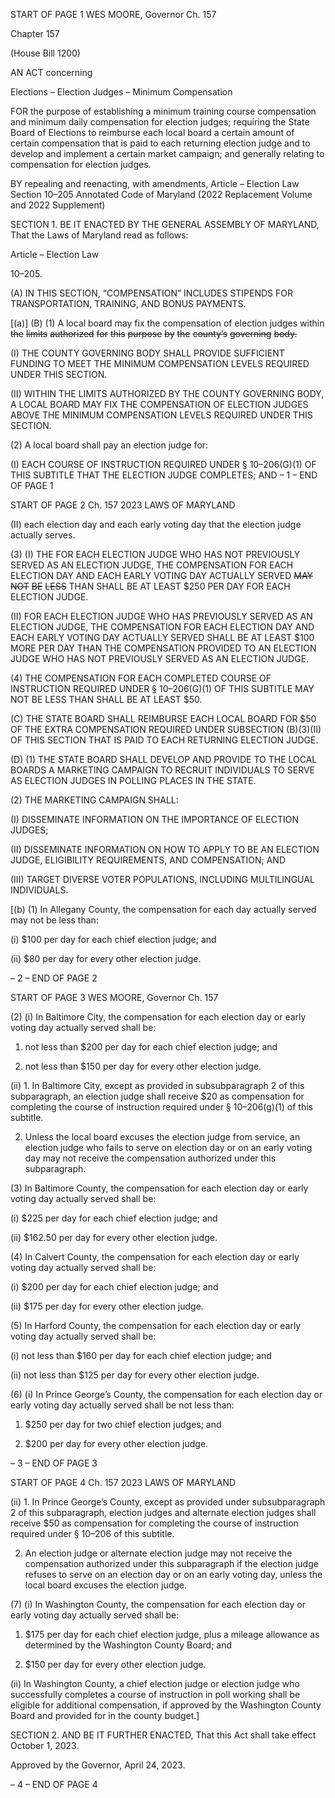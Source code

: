START OF PAGE 1
WES MOORE, Governor Ch. 157

Chapter 157

(House Bill 1200)

AN ACT concerning

Elections – Election Judges – Minimum Compensation

FOR the purpose of establishing a minimum training course compensation and minimum
daily compensation for election judges; requiring the State Board of Elections to
reimburse each local board a certain amount of certain compensation that is paid to
each returning election judge and to develop and implement a certain market
campaign; and generally relating to compensation for election judges.

BY repealing and reenacting, with amendments,
Article – Election Law
Section 10–205
Annotated Code of Maryland
(2022 Replacement Volume and 2022 Supplement)

SECTION 1. BE IT ENACTED BY THE GENERAL ASSEMBLY OF MARYLAND,
That the Laws of Maryland read as follows:

Article – Election Law

10–205.

(A) IN THIS SECTION, “COMPENSATION” INCLUDES STIPENDS FOR
TRANSPORTATION, TRAINING, AND BONUS PAYMENTS.

[(a)] (B) (1) A local board may fix the compensation of election judges within
~~the~~ ~~limits~~ ~~authorized~~ ~~for~~ ~~this~~ ~~purpose~~ ~~by~~ ~~the~~ ~~county’s~~ ~~governing~~ ~~body.~~

(I) THE COUNTY GOVERNING BODY SHALL PROVIDE
SUFFICIENT FUNDING TO MEET THE MINIMUM COMPENSATION LEVELS REQUIRED
UNDER THIS SECTION.

(II) WITHIN THE LIMITS AUTHORIZED BY THE COUNTY
GOVERNING BODY, A LOCAL BOARD MAY FIX THE COMPENSATION OF ELECTION
JUDGES ABOVE THE MINIMUM COMPENSATION LEVELS REQUIRED UNDER THIS
SECTION.

(2) A local board shall pay an election judge for:

(I) EACH COURSE OF INSTRUCTION REQUIRED UNDER §
10–206(G)(1) OF THIS SUBTITLE THAT THE ELECTION JUDGE COMPLETES; AND
– 1 –
END OF PAGE 1

START OF PAGE 2
Ch. 157 2023 LAWS OF MARYLAND

(II) each election day and each early voting day that the election
judge actually serves.

(3) (I) THE FOR EACH ELECTION JUDGE WHO HAS NOT
PREVIOUSLY SERVED AS AN ELECTION JUDGE, THE COMPENSATION FOR EACH
ELECTION DAY AND EACH EARLY VOTING DAY ACTUALLY SERVED ~~MAY~~ ~~NOT~~ ~~BE~~ ~~LESS~~
THAN SHALL BE AT LEAST $250 PER DAY FOR EACH ELECTION JUDGE.

(II) FOR EACH ELECTION JUDGE WHO HAS PREVIOUSLY SERVED
AS AN ELECTION JUDGE, THE COMPENSATION FOR EACH ELECTION DAY AND EACH
EARLY VOTING DAY ACTUALLY SERVED SHALL BE AT LEAST $100 MORE PER DAY
THAN THE COMPENSATION PROVIDED TO AN ELECTION JUDGE WHO HAS NOT
PREVIOUSLY SERVED AS AN ELECTION JUDGE.

(4) THE COMPENSATION FOR EACH COMPLETED COURSE OF
INSTRUCTION REQUIRED UNDER § 10–206(G)(1) OF THIS SUBTITLE MAY NOT BE
LESS THAN SHALL BE AT LEAST $50.

(C) THE STATE BOARD SHALL REIMBURSE EACH LOCAL BOARD FOR $50 OF
THE EXTRA COMPENSATION REQUIRED UNDER SUBSECTION (B)(3)(II) OF THIS
SECTION THAT IS PAID TO EACH RETURNING ELECTION JUDGE.

(D) (1) THE STATE BOARD SHALL DEVELOP AND PROVIDE TO THE LOCAL
BOARDS A MARKETING CAMPAIGN TO RECRUIT INDIVIDUALS TO SERVE AS ELECTION
JUDGES IN POLLING PLACES IN THE STATE.

(2) THE MARKETING CAMPAIGN SHALL:

(I) DISSEMINATE INFORMATION ON THE IMPORTANCE OF
ELECTION JUDGES;

(II) DISSEMINATE INFORMATION ON HOW TO APPLY TO BE AN
ELECTION JUDGE, ELIGIBILITY REQUIREMENTS, AND COMPENSATION; AND

(III) TARGET DIVERSE VOTER POPULATIONS, INCLUDING
MULTILINGUAL INDIVIDUALS.

[(b) (1) In Allegany County, the compensation for each day actually served may
not be less than:

(i) $100 per day for each chief election judge; and

(ii) $80 per day for every other election judge.

– 2 –
END OF PAGE 2

START OF PAGE 3
WES MOORE, Governor Ch. 157

(2) (i) In Baltimore City, the compensation for each election day or
early voting day actually served shall be:

1. not less than $200 per day for each chief election judge;
and

2. not less than $150 per day for every other election judge.

(ii) 1. In Baltimore City, except as provided in subsubparagraph
2 of this subparagraph, an election judge shall receive $20 as compensation for completing
the course of instruction required under § 10–206(g)(1) of this subtitle.

2. Unless the local board excuses the election judge from
service, an election judge who fails to serve on election day or on an early voting day may
not receive the compensation authorized under this subparagraph.

(3) In Baltimore County, the compensation for each election day or early
voting day actually served shall be:

(i) $225 per day for each chief election judge; and

(ii) $162.50 per day for every other election judge.

(4) In Calvert County, the compensation for each election day or early
voting day actually served shall be:

(i) $200 per day for each chief election judge; and

(ii) $175 per day for every other election judge.

(5) In Harford County, the compensation for each election day or early
voting day actually served shall be:

(i) not less than $160 per day for each chief election judge; and

(ii) not less than $125 per day for every other election judge.

(6) (i) In Prince George’s County, the compensation for each election
day or early voting day actually served shall be not less than:

1. $250 per day for two chief election judges; and

2. $200 per day for every other election judge.

– 3 –
END OF PAGE 3

START OF PAGE 4
Ch. 157 2023 LAWS OF MARYLAND

(ii) 1. In Prince George’s County, except as provided under
subsubparagraph 2 of this subparagraph, election judges and alternate election judges
shall receive $50 as compensation for completing the course of instruction required under
§ 10–206 of this subtitle.

2. An election judge or alternate election judge may not
receive the compensation authorized under this subparagraph if the election judge refuses
to serve on an election day or on an early voting day, unless the local board excuses the
election judge.

(7) (i) In Washington County, the compensation for each election day
or early voting day actually served shall be:

1. $175 per day for each chief election judge, plus a mileage
allowance as determined by the Washington County Board; and

2. $150 per day for every other election judge.

(ii) In Washington County, a chief election judge or election judge
who successfully completes a course of instruction in poll working shall be eligible for
additional compensation, if approved by the Washington County Board and provided for in
the county budget.]

SECTION 2. AND BE IT FURTHER ENACTED, That this Act shall take effect
October 1, 2023.

Approved by the Governor, April 24, 2023.

– 4 –
END OF PAGE 4